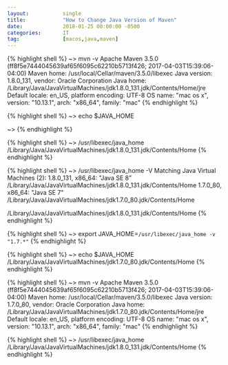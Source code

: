 ```yaml
---
layout:           single
title:            "How to Change Java Version of Maven"
date:             2018-01-25 00:00:00 -0500
categories:       IT
tag:              [macos,java,maven]
---
```


{% highlight shell %}
~> mvn -v
Apache Maven 3.5.0 (ff8f5e7444045639af65f6095c62210b5713f426; 2017-04-03T15:39:06-04:00)
Maven home: /usr/local/Cellar/maven/3.5.0/libexec
Java version: 1.8.0_131, vendor: Oracle Corporation
Java home: /Library/Java/JavaVirtualMachines/jdk1.8.0_131.jdk/Contents/Home/jre
Default locale: en_US, platform encoding: UTF-8
OS name: "mac os x", version: "10.13.1", arch: "x86_64", family: "mac"
{% endhighlight %}

{% highlight shell %}
~> echo $JAVA_HOME

~>
{% endhighlight %}

{% highlight shell %}
~> /usr/libexec/java_home
/Library/Java/JavaVirtualMachines/jdk1.8.0_131.jdk/Contents/Home
{% endhighlight %}

{% highlight shell %}
~> /usr/libexec/java_home -V
Matching Java Virtual Machines (2):
    1.8.0_131, x86_64:	"Java SE 8"	/Library/Java/JavaVirtualMachines/jdk1.8.0_131.jdk/Contents/Home
    1.7.0_80, x86_64:	"Java SE 7"	/Library/Java/JavaVirtualMachines/jdk1.7.0_80.jdk/Contents/Home

/Library/Java/JavaVirtualMachines/jdk1.8.0_131.jdk/Contents/Home
{% endhighlight %}

{% highlight shell %}
~> export JAVA_HOME=`/usr/libexec/java_home -v "1.7.*"`
{% endhighlight %}

{% highlight shell %}
~> echo $JAVA_HOME
/Library/Java/JavaVirtualMachines/jdk1.7.0_80.jdk/Contents/Home
{% endhighlight %}

{% highlight shell %}
~> mvn -v
Apache Maven 3.5.0 (ff8f5e7444045639af65f6095c62210b5713f426; 2017-04-03T15:39:06-04:00)
Maven home: /usr/local/Cellar/maven/3.5.0/libexec
Java version: 1.7.0_80, vendor: Oracle Corporation
Java home: /Library/Java/JavaVirtualMachines/jdk1.7.0_80.jdk/Contents/Home/jre
Default locale: en_US, platform encoding: UTF-8
OS name: "mac os x", version: "10.13.1", arch: "x86_64", family: "mac"
{% endhighlight %}

{% highlight shell %}
~> /usr/libexec/java_home
/Library/Java/JavaVirtualMachines/jdk1.8.0_131.jdk/Contents/Home
{% endhighlight %}
